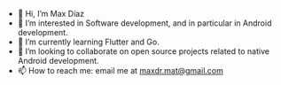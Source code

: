 - 👋 Hi, I’m Max Díaz
- 👀 I’m interested in Software development, and in particular in Android development.
- 🌱 I’m currently learning Flutter and Go.
- 💞️ I’m looking to collaborate on open source projects related to native Android development.
- 📫 How to reach me: email me at maxdr.mat@gmail.com

<!---
XamDR/XamDR is a ✨ special ✨ repository because its `README.md` (this file) appears on your GitHub profile.
You can click the Preview link to take a look at your changes.
--->
